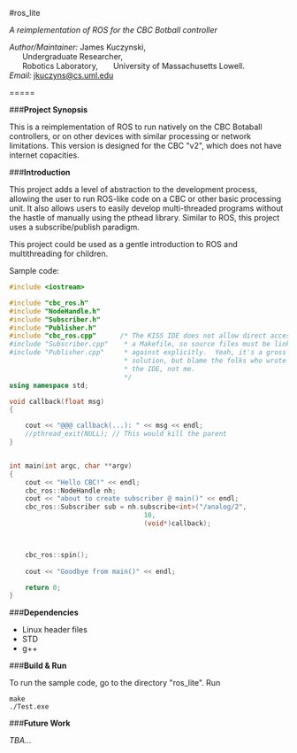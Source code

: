 #ros_lite

*A reimplementation of ROS for the CBC Botball controller*

*Author/Maintainer:* James Kuczynski,  
&nbsp;&nbsp;&nbsp;&nbsp;&nbsp;&nbsp;Undergraduate Researcher,  
&nbsp;&nbsp;&nbsp;&nbsp;&nbsp;&nbsp;Robotics Laboratory, 
&nbsp;&nbsp;&nbsp;&nbsp;&nbsp;&nbsp;University of Massachusetts Lowell.  
*Email:* jkuczyns@cs.uml.edu

=====


###**Project Synopsis**

This is a reimplementation of ROS to run natively on the CBC Botaball controllers, or on other devices with similar processing or network limitations.  This version is designed for the CBC "v2", which does not have internet copacities.


###**Introduction**

This project adds a level of abstraction to the development process, allowing the user to run ROS-like code on a CBC or other basic processing unit.  It also allows users to easily develop multi-threaded programs without the hastle of manually using the pthead library.  Similar to ROS, this project uses a subscribe/publish paradigm.

This project could be used as a gentle introduction to ROS and multithreading for children.


Sample code:
```c++
#include <iostream>

#include "cbc_ros.h"
#include "NodeHandle.h"
#include "Subscriber.h"
#include "Publisher.h"
#include "cbc_ros.cpp"      /* The KISS IDE does not allow direct access to
#include "Subscriber.cpp"    * a Makefile, so source files must be linked
#include "Publisher.cpp"     * against explicitly.  Yeah, it's a gross
                             * solution, but blame the folks who wrote
                             * the IDE, not me.
                             */
using namespace std;

void callback(float msg)
{

    cout << "@@@ callback(...): " << msg << endl;
    //pthread_exit(NULL); // This would kill the parent
}


int main(int argc, char **argv)
{
    cout << "Hello CBC!" << endl;
    cbc_ros::NodeHandle nh;
    cout << "about to create subscriber @ main()" << endl;
    cbc_ros::Subscriber sub = nh.subscribe<int>("/analog/2",
                                  10,
                                  (void*)callback);



    cbc_ros::spin();
    
    cout << "Goodbye from main()" << endl;

    return 0;
}

```


###**Dependencies**

- Linux header files
- STD
- g++


###**Build & Run**

To run the sample code, go to the directory "ros_lite".
Run
```
make
./Test.exe
```


###**Future Work**

*TBA...*
